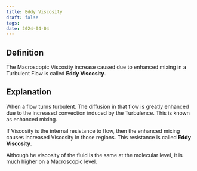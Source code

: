 ```yaml
---
title: Eddy Viscosity
draft: false
tags: 
date: 2024-04-04
---
```

## Definition
The Macroscopic Viscosity increase caused due to enhanced mixing in a Turbulent Flow is called **Eddy Viscosity**. 

## Explanation
When a flow turns turbulent. The diffusion in that flow is greatly enhanced due to the increased convection induced by the Turbulence. This is known as enhanced mixing.   
  
If Viscosity is the internal resistance to flow, then the enhanced mixing causes increased Viscosity in those regions. This resistance is called **Eddy Viscosity**.  
  
Although he viscosity of the fluid is the same at the molecular level, it is much higher on a Macroscopic level.

